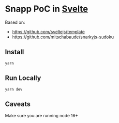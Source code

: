 # Snapp PoC in [Svelte](https://svelte.dev)

Based on:
- https://github.com/sveltejs/template
- https://github.com/mitschabaude/snarkyjs-sudoku 

## Install

`yarn`

## Run Locally

`yarn dev`

## Caveats

Make sure you are running node 16+
